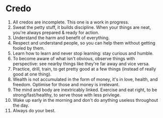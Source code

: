 # Credo

1. All credos are incomplete. This one is a work in progress.
1. Sweat the petty stuff, it builds discipline. When your things are neat, you're always prepared & ready for action.
1. Understand the harm and benefit of everything.
1. Respect and understand people, so you can help them without getting fooled by them.
1. Learn how to learn and never stop learning: stay curious and humble.
1. To become aware of what isn't obvious, observe things with perspective: see nearby things like they're far away and vice versa.
1. Practice, drill, train, to get pretty good at a few things (instead of really good at one thing).
1. Wealth is not accumulated in the form of money, it's in love, health, and freedom. Optimise for those and money is irrelevant. 
1. The mind and body are inextricably linked. Exercise and eat right, to be strong/fast/healthy, to serve those with less privlege.
1. Wake up early in the morning and don't do anything useless throughout the day.
1. Always do your best.
